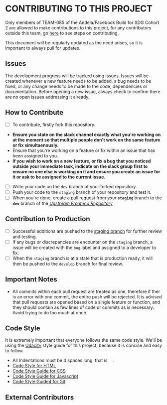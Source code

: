 # CONTRIBUTING TO THIS PROJECT

Only members of TEAM-085 of the Andela/Facebook Build for SDG Cohort 2 are allowed to make contributions to this project, for any contributors outside this team, go [here](#external-contributors) to see steps on contributing.

This document will be regularly updated as the need arises, so it is important to always pull for updates.

## Issues

The development progress will be tracked using issues. Issues will be created whenever a new feature needs to be added, a bug needs to be fixed, or any change needs to be made to the code, dependencies or documentation. Before opening a new issue, always check to confirm there are no open issues addressing it already.

## How to Contribute

-   [ ] To contribute, firstly fork this repository.
-   **Ensure you state on the slack channel exactly what you're working on at the moment so that multiple people don't work on the same feature or fix simultaenously.**
-   Ensure that you're working on a feature or fix within an issue that has been assigned to you.
-   **If you wish to work on a new feature, or fix a bug that you noticed outside your immediate task, indicate on the slack group first to ensure no one else is working on it and ensure you create an issue for it or ask to be assigned to the current issue.**
-   [ ] Write your code on the `dev` branch of your forked repository.
-   [ ] Push your code to the `staging` branch of your repository and test it.
-   [ ] When you're done, create a pull request from *your* **`staging`** branch to the **`dev`** branch of the *[Upstream Frontend Repository](https://github.com/BuildForSDGCohort2/Team-085-Frontend/tree/dev)*

## Contribution to Production
-   [ ] Successful additions are pushed to the [staging branch](https://github.com/BuildForSDGCohort2/Team-085-Frontend/tree/staging) for further review and testing.
-   [ ] If any bugs or discrepancies are encounter on the `staging` branch, a issue will be created with the `bug` label and assigned to a developer to fix.
-   [ ] When the `staging` branch is at a state that is production ready, it will then be pushed to the `develop` branch for final review.

## Important Notes

-   All commits within each pull request are treated as one, therefore if ther is an error with one commit, the entire push will be rejected. It is advised that pull requests are opened based on a single feature or function, and they should contain as few lines of code or commits as is necessary. Avoid trying to do too much at once.

## Code Style
It is extremely important that everyone follows the same code style. We'll be using the [Udacity](udacity.com) style guide for this project, because it is concise and easy to follow.

-   All Indentations must be 4 spaces long, that is `  `.
-   [Code Style for HTML](http://udacity.github.io/frontend-nanodegree-styleguide/index.html)
-   [Code Style Guide for CSS](http://udacity.github.io/frontend-nanodegree-styleguide/css.html)
-   [Code Style Guide for Javascript](http://udacity.github.io/frontend-nanodegree-styleguide/javascript.html)
-   [Code Style Guide4 for Git](https://udacity.github.io/git-styleguide/)

## External Contributors
